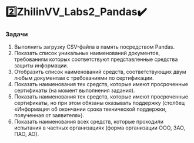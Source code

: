 # :two:ZhilinVV_Labs2_Pandas:heavy_check_mark:
###  Задачи
1. Выполнить загрузку CSV-файла в память посредством Pandas.
2. Показать список уникальных наименований документов, требованиям которых
соответствуют представленные средства защиты информации.
3. Отобразить список наименований средств, соответствующих двум любым документам с
требованиями по сертификации.
4. Показать наименования тех средств, которые имеют просроченные сертификаты (на 
момент выполнения задания).
5. Показать наименования тех средств, которые имеют просроченные сертификаты, но при 
этом обязаны оказывать поддержку (столбец «Информация об окончании срока 
технической поддержки, полученная от заявителя»).
6. Показать наименования всех средств, которые проходили испытания в частных
организациях (форма организации ООО, ЗАО, ПАО, АО).

